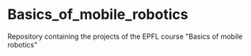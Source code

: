 # Basics_of_mobile_robotics
Repository containing the projects of the EPFL course "Basics of mobile robotics"
